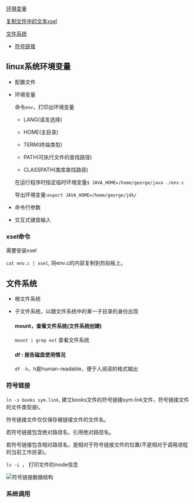 <a href="#env">环境变量</a>

<a href="#xsel">复制文件中的文本xsel</a>

<a href="#fileSystem">文件系统</a>

* <a href="#symbollink">符号链接</a>

## linux系统环境变量

* 配置文件

* 环境变量

  命令`env`，打印出环境变量

  * LANG(语言选择)

  * HOME(主目录)

  * TERM(终端类型)

  * PATH(可执行文件的查找路径)

  * CLASSPATH(类库查找路径)

  在运行程序时指定临时环境变量`$ JAVA_HOME=/home/george/java ./env.c `

  导出环境变量:`export JAVA_HOME=/home/george/jdk/`

* 命令行参数

* 交互式键盘输入

<h3 id="xsel">xsel命令</h3>

需要安装xsel

`cat env.c | xsel`, 将env.c的内容复制到剪贴板上。

<h2 id="fileSystem">文件系统</h3>

* 根文件系统

* 子文件系统，以跟文件系统中的某一子目录的身份出现

  #### mount，查看文件系统(文件系统创建)

  `mount | grep ext` 查看文件系统

  #### df : 报告磁盘使用情况

  `df -h`，h是human-readable，便于人阅读的格式输出


 <h3 id="symbollink"> 符号链接</h3>

`ln -s books sym.link`, 建立books文件的符号链接sym.link文件，符号链接文件的文件类型是l。

符号链接文件仅仅保存被链接文件的文件名。

若符号链接包含绝对路径名，引用绝对路径名。

若符号链接包含相对路径名，是相对于符号链接文件的位置(不是相对于调用进程的当前工作目录)。

`ls -i `， 打印文件的inode信息

![符号链接数据结构](https://raw.githubusercontent.com/georgezhou314/imageRepo/master/linux/文件2.png)

### 系统调用







